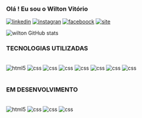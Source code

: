 ### Olá ! Eu sou o Wilton Vitório

[![linkedin](https://img.shields.io/badge/LinkedIn-0077B5?style=for-the-badge&logo=linkedin&logoColor=white)](https://www.linkedin.com/in/wilton-s%C3%A9rgio-vit%C3%B3rio-84442344/)
[![instagran](https://img.shields.io/badge/Instagram-E4405F?style=for-the-badge&logo=instagram&logoColor=white)](https://www.instagram.com/wiltonejana/)
[![faceboock](https://img.shields.io/badge/Facebook-1877F2?style=for-the-badge&logo=facebook&logoColor=white)](https://www.facebook.com/wiltonejana.vitorio)
[![site](https://img.shields.io/badge/website-000000?style=for-the-badge&logo=About.me&logoColor=white)](https://lgpdparaigrejas.webnode.page/)


![wilton GitHub stats](https://github-readme-stats.vercel.app/api?username=wiltonvitorio&show_icons=true&theme=radical)

### TECNOLOGIAS UTILIZADAS

<div style="display: inline_block"><br/>
<img align= "center" alt="html5" src="https://img.shields.io/badge/HTML5-E34F26?style=for-the-badge&logo=html5&logoColor=white">
<img align= "center" alt="css" src="https://img.shields.io/badge/CSS-239120?&style=for-the-badge&logo=css3&logoColor=white">
<img align= "center" alt="css" src="https://img.shields.io/badge/JavaScript-F7DF1E?style=for-the-badge&logo=javascript&logoColor=black">
<img align= "center" alt="css" src="https://img.shields.io/badge/Microsoft-666666?style=for-the-badge&logo=microsoft&logoColor=white">
<img align= "center" alt="css" src="https://img.shields.io/badge/Windows-0078D6?style=for-the-badge&logo=windows&logoColor=white">
<img align= "center" alt="css" src="https://img.shields.io/badge/Wordpress-21759B?style=for-the-badge&logo=wordpress&logoColor=white">
<img align= "center" alt="css" src="https://img.shields.io/badge/Visual_Studio-5C2D91?style=for-the-badge&logo=visual%20studio&logoColor=white">
<img align= "center" alt="css" src="https://img.shields.io/badge/sublime_text-%23575757.svg?&style=for-the-badge&logo=sublime-text&logoColor=important">
</div></BR>

### EM DESENVOLVIMENTO

<div style="display: inline_block"><br/>
<img align= "center" alt="html5" src="https://img.shields.io/badge/Node.js-43853D?style=for-the-badge&logo=node.js&logoColor=white">
<img align= "center" alt="css" src="https://img.shields.io/badge/CSS3-1572B6?style=for-the-badge&logo=css3&logoColor=white">
<img align= "center" alt="css" src="https://img.shields.io/badge/Laravel-FF2D20?style=for-the-badge&logo=laravel&logoColor=white">
<img align= "center" alt="css" src="https://img.shields.io/badge/Amazon_AWS-232F3E?style=for-the-badge&logo=amazon-aws&logoColor=white">
</div>

